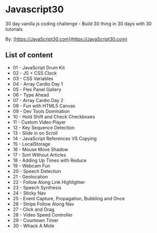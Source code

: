 # Javascript30

30 day vanilla js coding challenge - Build 30 thing in 30 days with 30 tutorials

By: [https://JavaScript30.com](https://JavaScript30.com)

## List of content
- 01 - JavaScript Drum Kit
- 02 - JS + CSS Clock
- 03 - CSS Variables
- 04 - Array Cardio Day 1
- 05 - Flex Panel Gallery
- 06 - Type Ahead
- 07 - Array Cardio Day 2
- 08 - Fun with HTML5 Canvas
- 09 - Dev Tools Domination
- 10 - Hold Shift and Check Checkboxes
- 11 - Custom Video Player
- 12 - Key Sequence Detection
- 13 - Slide in on Scroll
- 14 - JavaScript References VS Copying
- 15 - LocalStorage
- 16 - Mouse Move Shadow
- 17 - Sort Without Articles
- 18 - Adding Up Times with Reduce
- 19 - Webcam Fun
- 20 - Speech Detection
- 21 - Geolocation
- 22 - Follow Along Link Highlighter
- 23 - Speech Synthesis
- 24 - Sticky Nav
- 25 - Event Capture, Propagation, Bubbling and Once
- 26 - Stripe Follow Along Nav
- 27 - Click and Drag
- 28 - Video Speed Controller
- 29 - Countown Timer
- 30 - Whack A Mole